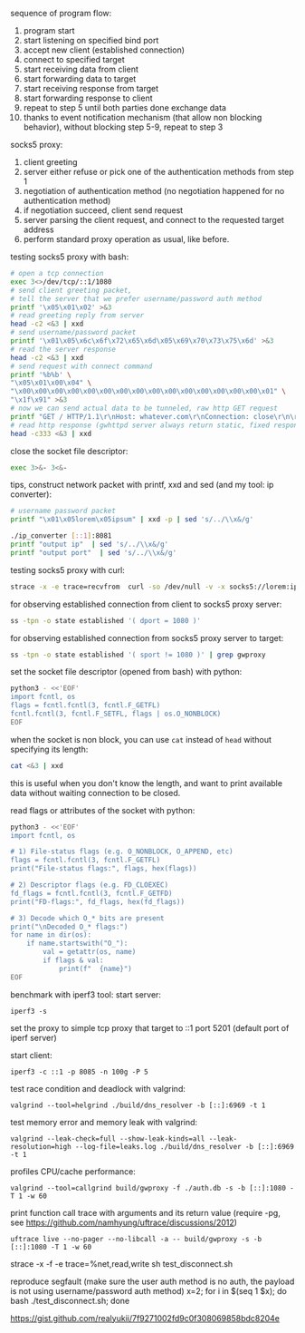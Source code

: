 sequence of program flow:
1. program start
2. start listening on specified bind port
3. accept new client (established connection)
4. connect to specified target
5. start receiving data from client
6. start forwarding data to target
7. start receiving response from target
8. start forwarding response to client
9. repeat to step 5 until both parties done exchange data
10. thanks to event notification mechanism (that allow non blocking behavior), without blocking step 5-9, repeat to step 3

socks5 proxy:
1. client greeting
2. server either refuse or pick one of the authentication methods from step 1
3. negotiation of authentication method (no negotiation happened for no authentication method)
4. if negotiation succeed, client send request
4. server parsing the client request, and connect to the requested target address
5. perform standard proxy operation as usual, like before.

testing socks5 proxy with bash:
```bash
# open a tcp connection
exec 3<>/dev/tcp/::1/1080
# send client greeting packet,
# tell the server that we prefer username/password auth method
printf '\x05\x01\x02' >&3
# read greeting reply from server
head -c2 <&3 | xxd
# send username/password packet
printf '\x01\x05\x6c\x6f\x72\x65\x6d\x05\x69\x70\x73\x75\x6d' >&3
# read the server response
head -c2 <&3 | xxd
# send request with connect command
printf '%b%b' \
"\x05\x01\x00\x04" \
"\x00\x00\x00\x00\x00\x00\x00\x00\x00\x00\x00\x00\x00\x00\x00\x01" \
"\x1f\x91" >&3
# now we can send actual data to be tunneled, raw http GET request
printf "GET / HTTP/1.1\r\nHost: whatever.com\r\nConnection: close\r\n\r\n" >&3
# read http response (gwhttpd server always return static, fixed response)
head -c333 <&3 | xxd
```

close the socket file descriptor:
```bash
exec 3>&- 3<&-
```

tips, construct network packet with printf, xxd and sed (and my tool: ip converter):
```bash
# username password packet
printf "\x01\x05lorem\x05ipsum" | xxd -p | sed 's/../\\x&/g'
```

```bash
./ip_converter [::1]:8081
printf "output ip"  | sed 's/../\\x&/g'
printf "output port"  | sed 's/../\\x&/g'
```

testing socks5 proxy with curl:
```bash
strace -x -e trace=recvfrom  curl -so /dev/null -v -x socks5://lorem:ipsum@[::1]:1080 [::1]:8081
```

for observing established connection from client to socks5 proxy server:
```bash
ss -tpn -o state established '( dport = 1080 )'
```

for observing established connection from socks5 proxy server to target:
```bash
ss -tpn -o state established '( sport != 1080 )' | grep gwproxy
```

set the socket file descriptor (opened from bash) with python:
```bash
python3 - <<'EOF'
import fcntl, os
flags = fcntl.fcntl(3, fcntl.F_GETFL)
fcntl.fcntl(3, fcntl.F_SETFL, flags | os.O_NONBLOCK)
EOF
```

when the socket is non block, you can use `cat` instead of `head` without specifying its length:
```bash
cat <&3 | xxd
```
this is useful when you don't know the length, and want to print available data
without waiting connection to be closed.


read flags or attributes of the socket with python:
```bash
python3 - <<'EOF'
import fcntl, os

# 1) File‐status flags (e.g. O_NONBLOCK, O_APPEND, etc)
flags = fcntl.fcntl(3, fcntl.F_GETFL)
print("File‐status flags:", flags, hex(flags))

# 2) Descriptor flags (e.g. FD_CLOEXEC)
fd_flags = fcntl.fcntl(3, fcntl.F_GETFD)
print("FD‐flags:", fd_flags, hex(fd_flags))

# 3) Decode which O_* bits are present
print("\nDecoded O_* flags:")
for name in dir(os):
    if name.startswith("O_"):
        val = getattr(os, name)
        if flags & val:
            print(f"  {name}")
EOF
```

benchmark with iperf3 tool:
start server:
```shell
iperf3 -s
```

set the proxy to simple tcp proxy that target to ::1 port 5201 (default port of iperf server)

start client:
```shell
iperf3 -c ::1 -p 8085 -n 100g -P 5
```

test race condition and deadlock with valgrind:
```shell
valgrind --tool=helgrind ./build/dns_resolver -b [::]:6969 -t 1
```

test memory error and memory leak with valgrind:
```shell
valgrind --leak-check=full --show-leak-kinds=all --leak-resolution=high --log-file=leaks.log ./build/dns_resolver -b [::]:6969 -t 1
```

profiles CPU/cache performance:
```
valgrind --tool=callgrind build/gwproxy -f ./auth.db -s -b [::]:1080 -T 1 -w 60
```

print function call trace with arguments and its return value (require -pg, see https://github.com/namhyung/uftrace/discussions/2012)
```
uftrace live --no-pager --no-libcall -a -- build/gwproxy -s -b [::]:1080 -T 1 -w 60
```

strace -x -f -e trace=%net,read,write sh test_disconnect.sh 

reproduce segfault (make sure the user auth method is no auth, the payload is not using username/password auth method)
x=2; for i in $(seq 1 $x); do bash ./test_disconnect.sh; done

https://gist.github.com/realyukii/7f9271002fd9c0f308069858bdc8204e